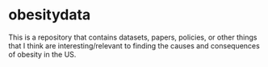 # obesitydata
This is a repository that contains datasets, papers, policies, or other things that I think are interesting/relevant to finding the causes and consequences of obesity in the US.
